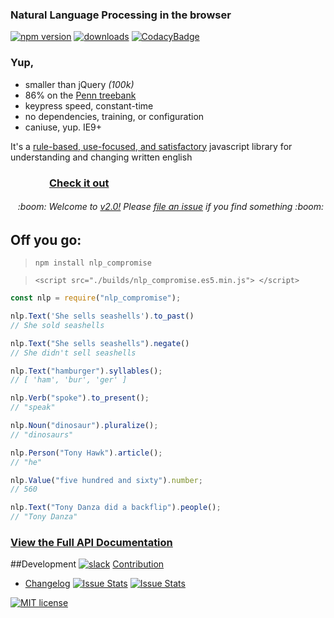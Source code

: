 ### Natural Language Processing in the browser
[![npm version](https://badge.fury.io/js/nlp_compromise.svg)](https://www.npmjs.com/package/nlp_compromise)
[![downloads](https://img.shields.io/npm/dm/nlp_compromise.svg)](https://www.npmjs.com/package/nlp_compromise)
[![CodacyBadge](https://api.codacy.com/project/badge/grade/82cc8ebd98b64ed199d7be6021488062)](https://www.codacy.com/app/spencerkelly86/nlp_compromise)
### Yup,
* smaller than jQuery *(100k)*
* 86% on the [Penn treebank](http://www.cis.upenn.edu/~treebank/)
* keypress speed, constant-time
* no dependencies, training, or configuration
* caniuse, yup. IE9+

It's a [rule-based, use-focused, and satisfactory](https://github.com/spencermountain/nlp_compromise/blob/2.0/docs/docs.md) javascript library for understanding and changing written english
### &nbsp;&nbsp;&nbsp;&nbsp;&nbsp;&nbsp;&nbsp;&nbsp;&nbsp;&nbsp;&nbsp;&nbsp;&nbsp;&nbsp;&nbsp;&nbsp;**[Check it out](http://rawgit.com/spencermountain/nlp_compromise/2.0/demos/conjugation/index.html)**

<h6>&nbsp;&nbsp;&nbsp;:boom: Welcome to <a href="https://github.com/spencermountain/nlp_compromise/blob/2.0/docs/changelog.md">v2.0!</a> Please <a href="https://github.com/spencermountain/nlp_compromise/issues">file an issue</a> if you find something :boom:</h6>

## Off you go:
> `npm install nlp_compromise`

> `<script src="./builds/nlp_compromise.es5.min.js"> </script>`

```javascript
const nlp = require("nlp_compromise");

nlp.Text('She sells seashells').to_past()
// She sold seashells

nlp.Text("She sells seashells").negate()
// She didn't sell seashells

nlp.Text("hamburger").syllables();
// [ 'ham', 'bur', 'ger' ]

nlp.Verb("spoke").to_present();
// "speak"

nlp.Noun("dinosaur").pluralize();
// "dinosaurs"

nlp.Person("Tony Hawk").article();
// "he"

nlp.Value("five hundred and sixty").number;
// 560

nlp.Text("Tony Danza did a backflip").people();
// "Tony Danza"
```

### [View the Full API Documentation](https://github.com/spencermountain/nlp_compromise/blob/2.0/docs/api.md)

##Development
[![slack](https://img.shields.io/badge/slack-superscriptjs-brightgreen.svg)](http://superscriptjs.slack.com/messages/nlp_compromise/)
[Contribution](https://github.com/spencermountain/nlp_compromise/blob/2.0/docs/development.md)

* [Changelog](https://github.com/spencermountain/nlp_compromise/blob/2.0/docs/changelog.md)
[![Issue Stats](http://issuestats.com/github/spencermountain/nlp_compromise/badge/pr)](http://issuestats.com/github/spencermountain/nlp_compromise)
[![Issue Stats](http://issuestats.com/github/spencermountain/nlp_compromise/badge/issue)](http://issuestats.com/github/spencermountain/nlp_compromise)


[![MIT license](http://img.shields.io/badge/license-MIT-brightgreen.svg)](http://opensource.org/licenses/MIT)

